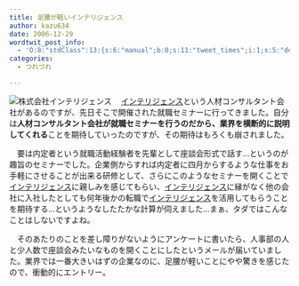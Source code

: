 ```yaml
---
title: 足腰が軽いインテリジェンス
author: kazu634
date: 2006-12-29
wordtwit_post_info:
  - 'O:8:"stdClass":13:{s:6:"manual";b:0;s:11:"tweet_times";i:1;s:5:"delay";i:0;s:7:"enabled";i:1;s:10:"separation";s:2:"60";s:7:"version";s:3:"3.7";s:14:"tweet_template";b:0;s:6:"status";i:2;s:6:"result";a:0:{}s:13:"tweet_counter";i:2;s:13:"tweet_log_ids";a:1:{i:0;i:2705;}s:9:"hash_tags";a:0:{}s:8:"accounts";a:1:{i:0;s:7:"kazu634";}}'
categories:
  - つれづれ

---
```

<div class="section">
<p>
<a href="http://www.inte.co.jp/" onclick="__gaTracker('send', 'event', 'outbound-article', 'http://www.inte.co.jp/', '');" target="_blank"><img align="left" alt="株式会社インテリジェンス" src="http://img.simpleapi.net/small/http://www.inte.co.jp/" border="0" /></a>
</p>
  
<p>
    　<a href="http://www.inte.co.jp/" onclick="__gaTracker('send', 'event', 'outbound-article', 'http://www.inte.co.jp/', 'インテリジェンス');" target="_blank">インテリジェンス</a>という人材コンサルタント会社があるのですが、先日そこで開催された就職セミナーに行ってきました。自分は<b>人材コンサルタント会社が就職セミナーを行うのだから、業界を横断的に説明してくれる</b>ことを期待していったのですが、その期待はもろくも崩されました。
</p>
  
<p>
    　要は内定者という就職活動経験者を先輩として座談会形式で話す…というのが趣旨のセミナーでした。企業側からすれば内定者に四月からするような仕事をお手軽にさせることが出来る研修として、さらにこのようなセミナーを開くことで<a href="http://www.inte.co.jp/" onclick="__gaTracker('send', 'event', 'outbound-article', 'http://www.inte.co.jp/', 'インテリジェンス');" target="_blank">インテリジェンス</a>に親しみを感じてもらい、<a href="http://www.inte.co.jp/" onclick="__gaTracker('send', 'event', 'outbound-article', 'http://www.inte.co.jp/', 'インテリジェンス');" target="_blank">インテリジェンス</a>に縁がなく他の会社に入社したとしても何年後かの転職で<a href="http://www.inte.co.jp/" onclick="__gaTracker('send', 'event', 'outbound-article', 'http://www.inte.co.jp/', 'インテリジェンス');" target="_blank">インテリジェンス</a>を活用してもらうことを期待する…というようなしたたかな計算が伺えました…まぁ、タダではこんなことはしないですよね。
</p>
  
<p>
    　そのあたりのことを差し障りがないようにアンケートに書いたら、人事部の人と少人数で座談会みたいなものを開くことにしたというメールが届いていました。業界では一番大きいはずの企業なのに、足腰が軽いことにやや驚きを感じたので、衝動的にエントリー。
</p>
</div>

